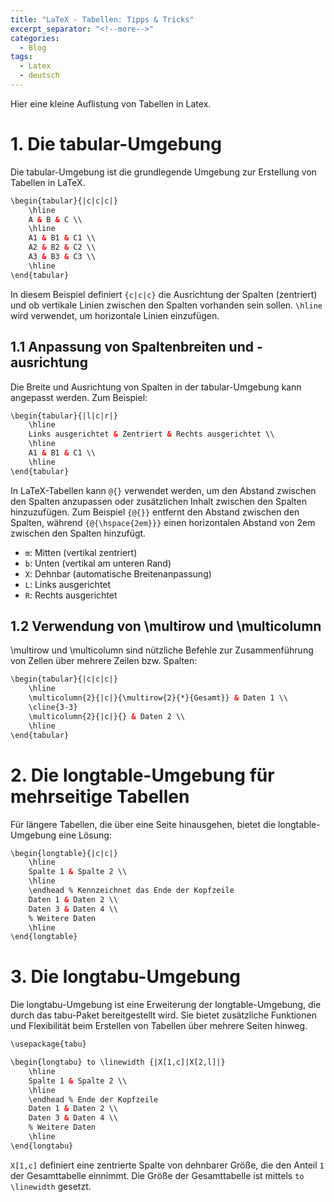 ```yaml
---
title: "LaTeX - Tabellen: Tipps & Tricks"
excerpt_separator: "<!--more-->"
categories:
  - Blog
tags:
  - Latex
  - deutsch
---
```


Hier eine kleine Auflistung von Tabellen in Latex.

# 1. Die tabular-Umgebung
Die tabular-Umgebung ist die grundlegende Umgebung zur Erstellung von Tabellen in LaTeX.

```html
\begin{tabular}{|c|c|c|}
    \hline
    A & B & C \\
    \hline
    A1 & B1 & C1 \\
    A2 & B2 & C2 \\
    A3 & B3 & C3 \\
    \hline
\end{tabular}
```

In diesem Beispiel definiert `{c|c|c}` die Ausrichtung der Spalten (zentriert) und ob vertikale Linien zwischen den Spalten vorhanden sein sollen. `\hline` wird verwendet, um horizontale Linien einzufügen.

## 1.1 Anpassung von Spaltenbreiten und -ausrichtung
Die Breite und Ausrichtung von Spalten in der tabular-Umgebung kann angepasst werden. Zum Beispiel:

```html
\begin{tabular}{|l|c|r|}
    \hline
    Links ausgerichtet & Zentriert & Rechts ausgerichtet \\
    \hline
    A1 & B1 & C1 \\
    \hline
\end{tabular}
```
In LaTeX-Tabellen kann `@{}` verwendet werden, um den Abstand zwischen den Spalten anzupassen oder zusätzlichen Inhalt zwischen den Spalten hinzuzufügen. Zum Beispiel `{@{}}` entfernt den Abstand zwischen den Spalten, während `{@{\hspace{2em}}}` einen horizontalen Abstand von 2em zwischen den Spalten hinzufügt.

- `m`: Mitten (vertikal zentriert)
- `b`: Unten (vertikal am unteren Rand)
- `X`: Dehnbar (automatische Breitenanpassung)
- `L`: Links ausgerichtet
- `R`: Rechts ausgerichtet

## 1.2 Verwendung von \multirow und \multicolumn
\multirow und \multicolumn sind nützliche Befehle zur Zusammenführung von Zellen über mehrere Zeilen bzw. Spalten:

```html
\begin{tabular}{|c|c|c|}
    \hline
    \multicolumn{2}{|c|}{\multirow{2}{*}{Gesamt}} & Daten 1 \\
    \cline{3-3}
    \multicolumn{2}{|c|}{} & Daten 2 \\
    \hline
\end{tabular}
```

# 2. Die longtable-Umgebung für mehrseitige Tabellen
Für längere Tabellen, die über eine Seite hinausgehen, bietet die longtable-Umgebung eine Lösung:

```html
\begin{longtable}{|c|c|}
    \hline
    Spalte 1 & Spalte 2 \\
    \hline
    \endhead % Kennzeichnet das Ende der Kopfzeile
    Daten 1 & Daten 2 \\
    Daten 3 & Daten 4 \\
    % Weitere Daten
    \hline
\end{longtable}
```

# 3. Die longtabu-Umgebung
Die longtabu-Umgebung ist eine Erweiterung der longtable-Umgebung, die durch das tabu-Paket bereitgestellt wird. Sie bietet zusätzliche Funktionen und Flexibilität beim Erstellen von Tabellen über mehrere Seiten hinweg.

```html
\usepackage{tabu}

\begin{longtabu} to \linewidth {|X[1,c]|X[2,l]|}
    \hline
    Spalte 1 & Spalte 2 \\
    \hline
    \endhead % Ende der Kopfzeile
    Daten 1 & Daten 2 \\
    Daten 3 & Daten 4 \\
    % Weitere Daten
    \hline
\end{longtabu}
```
`X[1,c]` definiert eine zentrierte Spalte von dehnbarer Größe, die den Anteil `1` der Gesamttabelle einnimmt. Die Größe der Gesamttabelle ist mittels `to \linewidth` gesetzt.  

